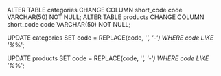 ALTER TABLE categories CHANGE COLUMN short_code code VARCHAR(50) NOT NULL;
ALTER TABLE products CHANGE COLUMN short_code code VARCHAR(50) NOT NULL;

UPDATE categories
SET code = REPLACE(code, '_', '-')
WHERE code LIKE '%_%';

UPDATE products
SET code = REPLACE(code, '_', '-')
WHERE code LIKE '%_%';

